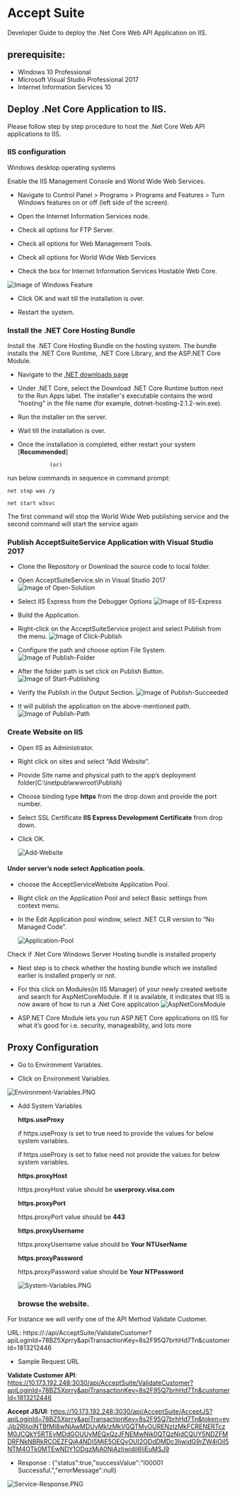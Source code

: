 # Accept Suite 

Developer Guide to deploy the .Net Core Web API Application on IIS.

## prerequisite:
*	Windows 10 Professional
*	Microsoft Visual Studio Professional 2017
*	Internet Information Services 10


## Deploy .Net Core Application to IIS. 

Please follow step by step procedure to host the .Net Core Web API applications to  IIS.

### IIS configuration

Windows desktop operating systems

Enable the IIS Management Console and World Wide Web Services.

* Navigate to Control Panel > Programs > Programs and Features > Turn Windows features on or off (left side of the screen).

* Open the Internet Information Services node.

* Check all options for FTP Server.

* Check all options for Web Management Tools.

* Check all options for World Wide Web Services

* Check the box for Internet Information Services Hostable Web Core.

![Image of Windows Feature](Images/Windows-Features.png)

* Click OK and wait till the installation is over.

* Restart the system.


### Install the .NET Core Hosting Bundle

Install the .NET Core Hosting Bundle on the hosting system. The bundle installs the .NET Core Runtime, .NET Core Library, and the ASP.NET Core Module. 
 
 
* Navigate to the [.NET downloads page](https://www.microsoft.com/net/download)
* Under .NET Core, select the Download .NET Core Runtime button next to the Run Apps label. The installer's executable contains the word "hosting" in the file name (for example, dotnet-hosting-2.1.2-win.exe).
* Run the installer on the server.
* Wait till the installation is over.

* Once the installation is completed, either restart your system [**Recommended**] 

				(or)

run below commands in sequence in command prompt:

	net stop was /y
	
	net start w3svc
	
The first command will stop the World Wide Web publishing service and the second command will start the service again
	
### Publish  AcceptSuiteService Application with Visual Studio 2017

* Clone the Repository or Download the source code to local folder.

* Open AcceptSuiteService.sln in Visual Studio 2017
![Image of Open-Solution](Images/Open-Solution.PNG)

* Select IIS Express from the Debugger Options
![Image of IIS-Express](Images/IIS-Express.png)

* Build the Application.
* Right-click on the AcceptSuiteService project and select Publish from the menu.
	![Image of Click-Publish](Images/Click-Publish.PNG)
	
* Configure the path and choose option File System.
	![Image of Publish-Folder](Images/Publish-Folder.PNG)
	
* After the folder path is set click on Publish Button.
	![Image of Start-Publishing](Images/Start-Publishing.PNG)
	
* Verify the Publish in the Output Section.
	![Image of Publish-Succeeded](Images/Publish-Succeeded.PNG)
	
* It will publish the application on the above-mentioned path.
	![Image of Publish-Path](Images/Publish-Path.PNG)
	
	
### Create Website on IIS

*	Open IIS as Administrator.

*	Right click on sites and select “Add Website”. 

*	Provide Site name and physical path to the app’s deployment folder(C:\inetpub\wwwroot\Publish)

*	Choose  binding type **https** from the drop down and provide the port number.

* 	Select SSL Certificate **IIS Express Development Certificate** from drop down.

*   Click OK.

	![Add-Website](Images/Add-Website.png)

#### Under server’s node select Application pools.

* choose the AcceptServiceWebsite Application Pool.

* Right click on the Application Pool and select Basic settings from context menu.

* In the Edit Application pool window, select .NET CLR version to  “No Managed Code”.

	![Application-Pool](Images/Application-Pool.png)

Check if .Net Core Windows Server Hosting bundle is installed properly

* Next step is to check whether the hosting bundle which we installed earlier is installed properly or not.

* For this click on Modules(in IIS Manager) of your newly created website and search for AspNetCoreModule. If it is available, it indicates that IIS is now aware of how to run a .Net Core application
![AspNetCoreModule](Images/AspNetCoreModule.PNG)

* ASP.NET Core Module lets you run ASP.NET Core applications on IIS for what it’s good for i.e. security, manageability, and lots more

## Proxy Configuration

* Go to Environment Variables.

* Click on Environment Variables.

![Environment-Variables.PNG](Images/Environment-Variables.PNG)

* Add System Variables

	**https.useProxy**
	
	 if https.useProxy is set to true need to provide the values for below system variables.
	
	 if https.useProxy is set to false need not provide the values for below system variables.
	
	**https.proxyHost**
	
	 https.proxyHost value should be **userproxy.visa.com**
	
	**https.proxyPort**
	
	 https.proxyPort value should be **443**
	
	**https.proxyUsername**
	
	https.proxyUsername value should be **Your NTUserName**
	
	**https.proxyPassword**
	
	https.proxyPassword value should be **Your NTPassword**
	
	![System-Variables.PNG](Images/System-Variables.PNG)
	
	### browse the website. 
For Instance we will verify one of the API Method Validate Customer.

URL: https://<IPAddress>:<PortNumber>/api/AcceptSuite/ValidateCustomer?apiLoginId=78BZ5Xprry&apiTransactionKey=8s2F95Q7brhHd7Tn&customerId=1813212446

* Sample Request URL

**Validate Customer API**: https://10.173.192.248:3030/api/AcceptSuite/ValidateCustomer?apiLoginId=78BZ5Xprry&apiTransactionKey=8s2F95Q7brhHd7Tn&customerId=1813212446

**Accept JS/UI**: https://10.173.192.248:3030/api/AcceptSuite/AcceptJS?apiLoginId=78BZ5Xprry&apiTransactionKey=8s2F95Q7brhHd7Tn&token=eyJjb2RlIjoiNTBfMl8wNjAwMDUyMkIzMkVGQTMyOURENzIzMkFCRENERTczM0JCQkY5RTEyMDdGOUUyMEQxQzJFNEMwNjk0QTQzNjdCQUY5NDZFMDRFNkNBRkRCOEZFQjA4NDI5MjE5OEQyOUI2ODdDMDc3IiwidG9rZW4iOiI5NTM4OTk0MTEwNDY1ODgzMjA0NjAzIiwidiI6IjEuMSJ9

* Response : 
{"status":true,"successValue":"I00001 Successful.","errorMessage":null}

![Service-Response.PNG](Images/Service-Response.PNG)